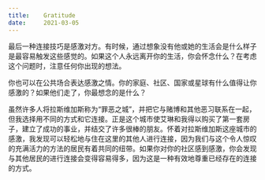 ```yaml
---
title:    Gratitude
date:     2021-03-05
---
```


最后一种连接技巧是感激对方。有时候，通过想象没有他或她的生活会是什么样子是最容易触发这些感觉的。如果这个人永远离开你的生活，你会怀念什么？在考虑这个问题时，注意任何你出现的想法。

你也可以在公共场合表达感激之情。你的家庭、社区、国家或星球有什么值得让你感激的？如果他们走了，你最想念的是什么？

虽然许多人将拉斯维加斯称为“罪恶之城”，并把它与赌博和其他恶习联系在一起，但我选择用不同的方式和它连接。正是这个城市使艾琳和我得以购买了第一套房子，建立了成功的事业，并结交了许多很棒的朋友。怀着对拉斯维加斯这座城市的感激，我发现可以轻松地与住在这里的其他人进行连接，因为我们与这个令人惊叹的充满活力的方法的居民有着共同的纽带。如果你对你的社区感到感激，你会发现与其他居民的进行连接会变得容易得多，因为这是一种有效地尊重已经存在的连接的方式。

